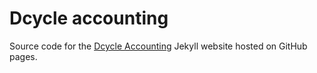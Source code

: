 Dcycle accounting
=====

Source code for the [Dcycle Accounting](https://accounting.dcycle.com) Jekyll website hosted on GitHub pages.
